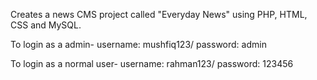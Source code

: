 Creates a news CMS project called "Everyday News" using PHP, HTML, CSS and MySQL.

To login as a admin-
username: mushfiq123/
password: admin

To login as a normal user-
username: rahman123/
password: 123456
